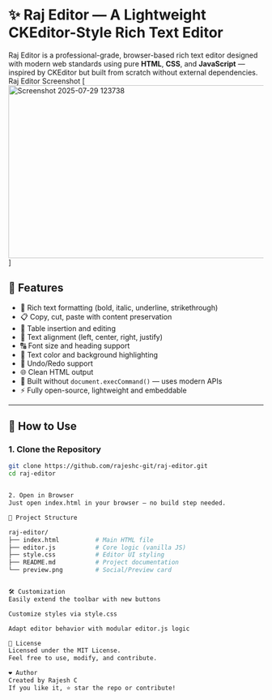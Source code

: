 # ✨ Raj Editor — A Lightweight CKEditor-Style Rich Text Editor

Raj Editor is a professional-grade, browser-based rich text editor designed with modern web standards using pure **HTML**, **CSS**, and **JavaScript** — inspired by CKEditor but built from scratch without external dependencies.
Raj Editor Screenshot [<img width="959" height="341" alt="Screenshot 2025-07-29 123738" src="https://github.com/user-attachments/assets/3d00269e-bf44-4424-a45f-2b3d375d39b8" />
]
## 🚀 Features

- 📝 Rich text formatting (bold, italic, underline, strikethrough)
- 📋 Copy, cut, paste with content preservation
- 🧾 Table insertion and editing
- 📐 Text alignment (left, center, right, justify)
- 🔠 Font size and heading support
- 🎨 Text color and background highlighting
- 🔄 Undo/Redo support
- 🌐 Clean HTML output
- 🔌 Built without `document.execCommand()` — uses modern APIs
- ⚡ Fully open-source, lightweight and embeddable

---

## 🔧 How to Use

### 1. Clone the Repository

```bash
git clone https://github.com/rajeshc-git/raj-editor.git
cd raj-editor


2. Open in Browser
Just open index.html in your browser — no build step needed.

📂 Project Structure

raj-editor/
├── index.html          # Main HTML file
├── editor.js           # Core logic (vanilla JS)
├── style.css           # Editor UI styling
├── README.md           # Project documentation
└── preview.png         # Social/Preview card


🛠️ Customization
Easily extend the toolbar with new buttons

Customize styles via style.css

Adapt editor behavior with modular editor.js logic

📜 License
Licensed under the MIT License.
Feel free to use, modify, and contribute.

❤️ Author
Created by Rajesh C
If you like it, ⭐️ star the repo or contribute!


